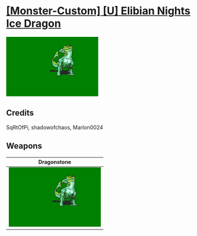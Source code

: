 # [\[Monster-Custom\] \[U\] Elibian Nights Ice Dragon](./)
 

<img src="./8.%20Dragonstone/Dragonstone_000.png" alt="[Monster-Custom] [U] Elibian Nights Ice Dragon standing" />

## Credits

SqRtOfPi, shadowofchaos, Marlon0024

## Weapons
 

|Dragonstone |
|  :---: |
| <img alt="Dragonstone animation" src="./8.%20Dragonstone/Dragonstone.gif" /> |
